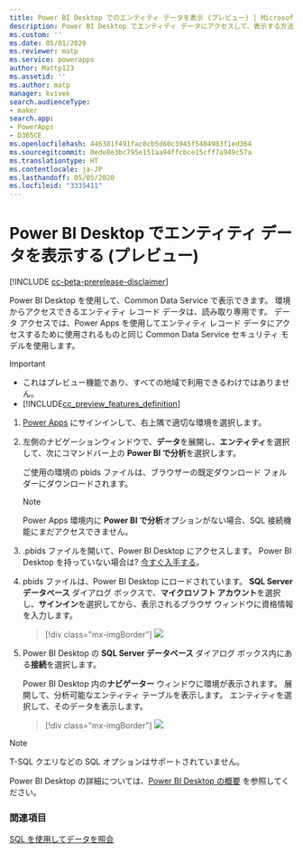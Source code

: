 ```yaml
---
title: Power BI Desktop でのエンティティ データを表示 (プレビュー) | MicrosoftDocs
description: Power BI Desktop でエンティティ データにアクセスして、表示する方法についてアクセスする方法について説明します
ms.custom: ''
ms.date: 05/01/2020
ms.reviewer: matp
ms.service: powerapps
author: Mattp123
ms.assetid: ''
ms.author: matp
manager: kvivek
search.audienceType:
- maker
search.app:
- PowerApps
- D365CE
ms.openlocfilehash: 446381f491fac0cb5d60c3945f5404983f1ed364
ms.sourcegitcommit: 0ede8e3bc795e151aa94ffcbce15cff7a949c57a
ms.translationtype: HT
ms.contentlocale: ja-JP
ms.lasthandoff: 05/05/2020
ms.locfileid: "3335411"
---
```

# <a name="view-entity-data-in-power-bi-desktop-preview"></a>Power BI Desktop でエンティティ データを表示する (プレビュー)

[!INCLUDE [cc-beta-prerelease-disclaimer](../../includes/cc-beta-prerelease-disclaimer.md)]

Power BI Desktop を使用して、Common Data Service で表示できます。 環境からアクセスできるエンティティ レコード データは、読み取り専用です。 データ アクセスでは、Power Apps を使用してエンティティ レコード データにアクセスするために使用されるものと同じ Common Data Service セキュリティ モデルを使用します。

> [!IMPORTANT]
> - これはプレビュー機能であり、すべての地域で利用できるわけではありません。
> - [!INCLUDE[cc_preview_features_definition](../../includes/cc-preview-features-definition.md)]

1.  [Power Apps](https://make.powerapps.com/) にサインインして、右上隅で適切な環境を選択します。

2.  左側のナビゲーションウィンドウで、**データ**を展開し、**エンティティ**を選択して、次にコマンドバー上の **Power BI で分析**を選択します。

    ご使用の環境の pbids ファイルは、ブラウザーの既定ダウンロード フォルダーにダウンロードされます。
    
    > [!NOTE]
    > Power Apps 環境内に **Power BI で分析**オプションがない場合、SQL 接続機能にまだアクセスできません。

3.  .pbids ファイルを開いて、Power BI Desktop にアクセスします。 Power BI Desktop を持っていない場合は? [今すぐ入手する](https://powerbi.microsoft.com/downloads/)。

4.  pbids ファイルは、Power BI Desktop にロードされています。 **SQL Server データベース** ダイアログ ボックスで、**マイクロソフト アカウント**を選択し、**サインイン**を選択してから、表示されるブラウザ ウィンドウに資格情報を入力します。

    > [!div class="mx-imgBorder"] 
    > ![](media/power-bi-environment-signin.png)

5.  Power BI Desktop の **SQL Server データベース** ダイアログ ボックス内にある**接続**を選択します。

    Power BI Desktop 内の**ナビゲーター** ウィンドウに環境が表示されます。 展開して、分析可能なエンティティ テーブルを表示します。 エンティティを選択して、そのデータを表示します。

    > [!div class="mx-imgBorder"] 
    > ![](media/entity-record-data-displayed.png)

> [!NOTE]
> T-SQL クエリなどの SQL オプションはサポートされていません。

Power BI Desktop の詳細については、[Power BI Desktop の概要](/power-bi/desktop-getting-started) を参照してください。

### <a name="see-also"></a>関連項目
[SQL を使用してデータを照会](../../developer/common-data-service/cds-sql-query.md)
